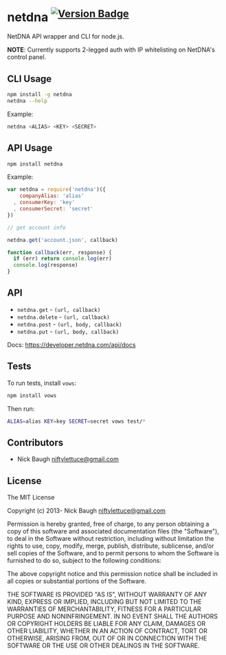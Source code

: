 
# netdna <sup>[![Version Badge](http://vb.teelaun.ch/niftylettuce/node-netdna.svg)](https://npmjs.org/package/netdna)</sup>

NetDNA API wrapper and CLI for node.js.

**NOTE**: Currently supports 2-legged auth with IP whitelisting on NetDNA's control panel.


## CLI Usage

```bash
npm install -g netdna
netdna --help
```

Example:

```bash
netdna <ALIAS> <KEY> <SECRET>
```

## API Usage

```bash
npm install netdna
```

Example:

```js
var netdna = require('netdna')({
    companyAlias: 'alias'
  , consumerKey: 'key'
  , consumerSecret: 'secret'
})

// get account info

netdna.get('account.json', callback)

function callback(err, response) {
  if (err) return console.log(err)
  console.log(response)
}
```


## API

* `netdna.get` - `(url, callback)`
* `netdna.delete` - `(url, callback)`
* `netdna.post` - `(url, body, callback)`
* `netdna.put` - `(url, body, callback)`

Docs: <https://developer.netdna.com/api/docs>


## Tests

To run tests, install `vows`:

```bash
npm install vows
```

Then run:

```bash
ALIAS=alias KEY=key SECRET=secret vows test/*
```


## Contributors

* Nick Baugh <niftylettuce@gmail.com>


## License

The MIT License

Copyright (c) 2013- Nick Baugh <niftylettuce@gmail.com>

Permission is hereby granted, free of charge, to any person obtaining a copy
of this software and associated documentation files (the "Software"), to deal
in the Software without restriction, including without limitation the rights
to use, copy, modify, merge, publish, distribute, sublicense, and/or sell
copies of the Software, and to permit persons to whom the Software is
furnished to do so, subject to the following conditions:

The above copyright notice and this permission notice shall be included in
all copies or substantial portions of the Software.

THE SOFTWARE IS PROVIDED "AS IS", WITHOUT WARRANTY OF ANY KIND, EXPRESS OR
IMPLIED, INCLUDING BUT NOT LIMITED TO THE WARRANTIES OF MERCHANTABILITY,
FITNESS FOR A PARTICULAR PURPOSE AND NONINFRINGEMENT. IN NO EVENT SHALL THE
AUTHORS OR COPYRIGHT HOLDERS BE LIABLE FOR ANY CLAIM, DAMAGES OR OTHER
LIABILITY, WHETHER IN AN ACTION OF CONTRACT, TORT OR OTHERWISE, ARISING FROM,
OUT OF OR IN CONNECTION WITH THE SOFTWARE OR THE USE OR OTHER DEALINGS IN
THE SOFTWARE.
